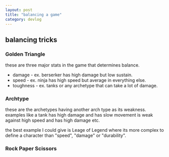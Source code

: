 ```yaml
---
layout: post
title: "balancing a game"
category: devlog
---
```


## balancing tricks

### Golden Triangle

these are three major stats in the game that determines balance.

- damage - ex. berserker has high damage but low sustain.
- speed - ex. ninja has high speed but average in everything else.
- toughness - ex. tanks or any archetype that can take a lot of damage.

### Archtype

these are the archetypes having another arch type as its weakness. examples like a tank has high damage and has slow movement is weak against high speed and has high damage etc.

the best example I could give is Leage of Legend where its more complex to define a character than "speed", "damage" or "durability".

### Rock Paper Scissors
